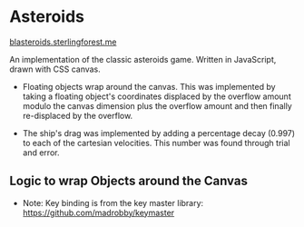 Asteroids
=========
<a href="http://blasteroids.sterlingforest.me/">
blasteroids.sterlingforest.me
</a>



An implementation of the classic asteroids game. Written in JavaScript, drawn with CSS canvas.

  - Floating objects wrap around the canvas. This was implemented by taking a floating object's coordinates displaced by the overflow amount modulo the canvas dimension plus the overflow amount and then finally re-displaced by the overflow.

  - The ship's drag was implemented by adding a percentage decay (0.997) to each of the cartesian velocities. This number was found through trial and error.

Logic to wrap Objects around the Canvas
------------

- Note: Key binding is from the key master library: 
  https://github.com/madrobby/keymaster
